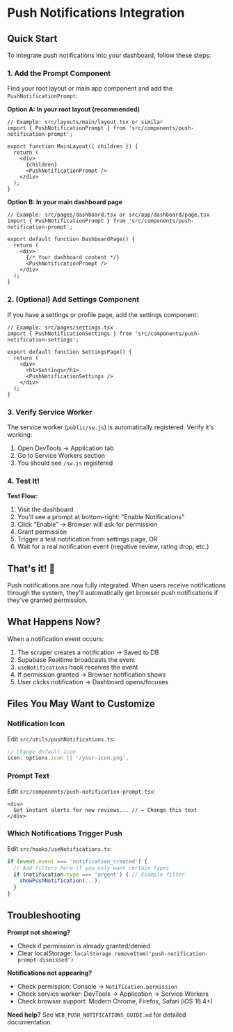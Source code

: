 # Push Notifications Integration

## Quick Start

To integrate push notifications into your dashboard, follow these steps:

### 1. Add the Prompt Component

Find your root layout or main app component and add the `PushNotificationPrompt`:

**Option A: In your root layout (recommended)**
```tsx
// Example: src/layouts/main/layout.tsx or similar
import { PushNotificationPrompt } from 'src/components/push-notification-prompt';

export function MainLayout({ children }) {
  return (
    <div>
      {children}
      <PushNotificationPrompt />
    </div>
  );
}
```

**Option B: In your main dashboard page**
```tsx
// Example: src/pages/dashboard.tsx or src/app/dashboard/page.tsx
import { PushNotificationPrompt } from 'src/components/push-notification-prompt';

export default function DashboardPage() {
  return (
    <div>
      {/* Your dashboard content */}
      <PushNotificationPrompt />
    </div>
  );
}
```

### 2. (Optional) Add Settings Component

If you have a settings or profile page, add the settings component:

```tsx
// Example: src/pages/settings.tsx
import { PushNotificationSettings } from 'src/components/push-notification-settings';

export default function SettingsPage() {
  return (
    <div>
      <h1>Settings</h1>
      <PushNotificationSettings />
    </div>
  );
}
```

### 3. Verify Service Worker

The service worker (`public/sw.js`) is automatically registered. Verify it's working:

1. Open DevTools → Application tab
2. Go to Service Workers section
3. You should see `/sw.js` registered

### 4. Test It!

**Test Flow:**
1. Visit the dashboard
2. You'll see a prompt at bottom-right: "Enable Notifications"
3. Click "Enable" → Browser will ask for permission
4. Grant permission
5. Trigger a test notification from settings page, OR
6. Wait for a real notification event (negative review, rating drop, etc.)

## That's it! 🎉

Push notifications are now fully integrated. When users receive notifications through the system, they'll automatically get browser push notifications if they've granted permission.

## What Happens Now?

When a notification event occurs:
1. The scraper creates a notification → Saved to DB
2. Supabase Realtime broadcasts the event
3. `useNotifications` hook receives the event
4. If permission granted → Browser notification shows
5. User clicks notification → Dashboard opens/focuses

## Files You May Want to Customize

### Notification Icon
Edit `src/utils/pushNotifications.ts`:
```typescript
// Change default icon
icon: options.icon || '/your-icon.png',
```

### Prompt Text
Edit `src/components/push-notification-prompt.tsx`:
```tsx
<div>
  Get instant alerts for new reviews... // ← Change this text
</div>
```

### Which Notifications Trigger Push
Edit `src/hooks/useNotifications.ts`:
```typescript
if (event.event === 'notification_created') {
  // Add filters here if you only want certain types
  if (notification.type === 'urgent') { // Example filter
    showPushNotification(...);
  }
}
```

## Troubleshooting

**Prompt not showing?**
- Check if permission is already granted/denied
- Clear localStorage: `localStorage.removeItem('push-notification-prompt-dismissed')`

**Notifications not appearing?**
- Check permission: Console → `Notification.permission`
- Check service worker: DevTools → Application → Service Workers
- Check browser support: Modern Chrome, Firefox, Safari (iOS 16.4+)

**Need help?**
See `WEB_PUSH_NOTIFICATIONS_GUIDE.md` for detailed documentation.

